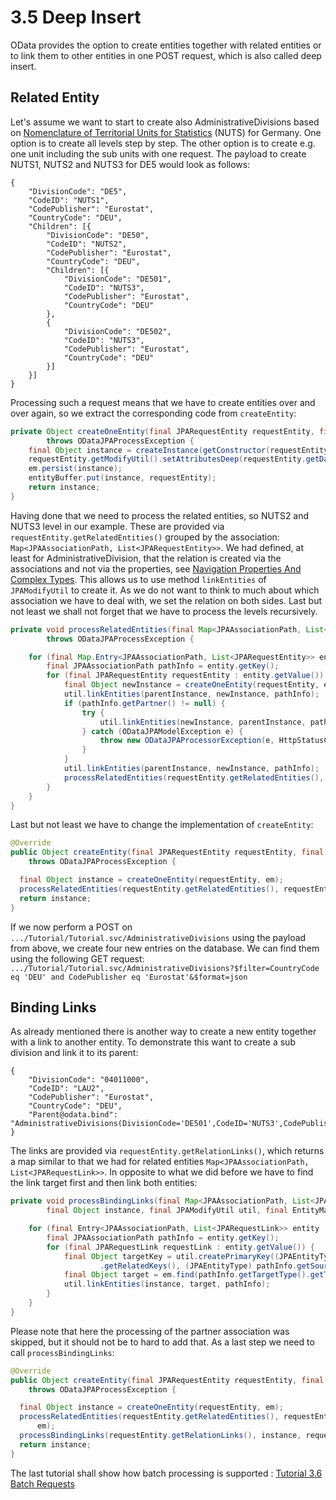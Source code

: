 # 3.5 Deep Insert

OData provides the option to create entities together with related entities or to link them to other entities in one POST request, which is also called deep insert.
## Related Entity
Let's assume we want to start to create also AdministrativeDivisions based on [Nomenclature of Territorial Units for Statistics](https://en.wikipedia.org/wiki/Nomenclature_of_Territorial_Units_for_Statistics) (NUTS) for Germany. One option is to create all levels step by step. The other option is to create e.g. one unit including the sub units with one request. The payload to create NUTS1, NUTS2 and NUTS3 for DE5 would look as follows:

```
{
	"DivisionCode": "DE5",
	"CodeID": "NUTS1",
	"CodePublisher": "Eurostat",
	"CountryCode": "DEU",
	"Children": [{
		"DivisionCode": "DE50",
		"CodeID": "NUTS2",
		"CodePublisher": "Eurostat",
		"CountryCode": "DEU",
		"Children": [{
			"DivisionCode": "DE501",
			"CodeID": "NUTS3",
			"CodePublisher": "Eurostat",
			"CountryCode": "DEU"
		},
		{
			"DivisionCode": "DE502",
			"CodeID": "NUTS3",
			"CodePublisher": "Eurostat",
			"CountryCode": "DEU"
		}]
	}]
}
```
Processing such a request means that we have to create entities over and over again, so we extract the corresponding code from `createEntity`:

```Java
private Object createOneEntity(final JPARequestEntity requestEntity, final EntityManager em)
		throws ODataJPAProcessException {
	final Object instance = createInstance(getConstructor(requestEntity.getEntityType()));
	requestEntity.getModifyUtil().setAttributesDeep(requestEntity.getData(), instance, requestEntity.getEntityType());
	em.persist(instance);
	entityBuffer.put(instance, requestEntity);
	return instance;
}
```

Having done that we need to process the related entities, so NUTS2 and NUTS3 level in our example. These are provided via `requestEntity.getRelatedEntities()` grouped by the association: `Map<JPAAssociationPath, List<JPARequestEntity>>`. We had defined, at least for AdministrativeDivision, that the relation is created via the associations and not via the properties, see [Navigation Properties And Complex Types](1-6-NavigationAndComplexTypes.md). This allows us to use method `linkEntities` of `JPAModifyUtil` to create it. As we do not want to think to much about which association we have to deal with, we set the relation on both sides. Last but not least we shall not forget that we have to process the levels recursively.
```Java
private void processRelatedEntities(final Map<JPAAssociationPath, List<JPARequestEntity>> relatedEntities, final Object parentInstance, final JPAModifyUtil util, final EntityManager em)
		throws ODataJPAProcessException {

	for (final Map.Entry<JPAAssociationPath, List<JPARequestEntity>> entity : relatedEntities.entrySet()) {
		final JPAAssociationPath pathInfo = entity.getKey();
		for (final JPARequestEntity requestEntity : entity.getValue()) {
			final Object newInstance = createOneEntity(requestEntity, em);
			util.linkEntities(parentInstance, newInstance, pathInfo);
			if (pathInfo.getPartner() != null) {
				try {
					util.linkEntities(newInstance, parentInstance, pathInfo.getPartner().getPath());
				} catch (ODataJPAModelException e) {
					throw new ODataJPAProcessorException(e, HttpStatusCode.INTERNAL_SERVER_ERROR);
				}
			}
			util.linkEntities(parentInstance, newInstance, pathInfo);
			processRelatedEntities(requestEntity.getRelatedEntities(), requestEntity, newInstance, util, em);
		}
	}
}
```
Last but not least we have to change the implementation of `createEntity`:
```Java
@Override
public Object createEntity(final JPARequestEntity requestEntity, final EntityManager em)
    throws ODataJPAProcessException {

  final Object instance = createOneEntity(requestEntity, em);
  processRelatedEntities(requestEntity.getRelatedEntities(), requestEntity, instance, em);
  return instance;
}
```
If we now perform a POST on `.../Tutorial/Tutorial.svc/AdministrativeDivisions` using the payload from above, we create four new entries on the database. We can find them using the following GET request:
`.../Tutorial/Tutorial.svc/AdministrativeDivisions?$filter=CountryCode eq 'DEU' and CodePublisher eq 'Eurostat'&$format=json`
## Binding Links
As already mentioned there is another way to create a new entity together with a link to another entity. To demonstrate this want to create a sub division and link it to its parent:

```
{
	"DivisionCode": "04011000",
	"CodeID": "LAU2",
	"CodePublisher": "Eurostat",
	"CountryCode": "DEU",
	"Parent@odata.bind": "AdministrativeDivisions(DivisionCode='DE501',CodeID='NUTS3',CodePublisher='Eurostat')"
}
```
The links are provided via `requestEntity.getRelationLinks()`, which returns a map similar to that we had for related entities `Map<JPAAssociationPath, List<JPARequestLink>>`. In opposite to what we did before we have to find the link target first and then link both entities:

```Java
private void processBindingLinks(final Map<JPAAssociationPath, List<JPARequestLink>> relationLinks,
		final Object instance, final JPAModifyUtil util, final EntityManager em) throws ODataJPAProcessException {

	for (final Entry<JPAAssociationPath, List<JPARequestLink>> entity : relationLinks.entrySet()) {
		final JPAAssociationPath pathInfo = entity.getKey();
		for (final JPARequestLink requestLink : entity.getValue()) {
			final Object targetKey = util.createPrimaryKey((JPAEntityType) pathInfo.getTargetType(), requestLink
					.getRelatedKeys(), (JPAEntityType) pathInfo.getSourceType());
			final Object target = em.find(pathInfo.getTargetType().getTypeClass(), targetKey);
			util.linkEntities(instance, target, pathInfo);
		}
	}
}
```
Please note that here the processing of the partner association was skipped, but it should not be to hard to add that.
As a last step we need to call `processBindingLinks`:

```Java
@Override
public Object createEntity(final JPARequestEntity requestEntity, final EntityManager em)
    throws ODataJPAProcessException {

  final Object instance = createOneEntity(requestEntity, em);
  processRelatedEntities(requestEntity.getRelatedEntities(), requestEntity, instance, requestEntity.getModifyUtil(),
      em);
  processBindingLinks(requestEntity.getRelationLinks(), instance, requestEntity.getModifyUtil(), em);
  return instance;
}

```

The last tutorial shall show how batch processing is supported : [Tutorial 3.6 Batch Requests](3-6-BatchRequests.md)